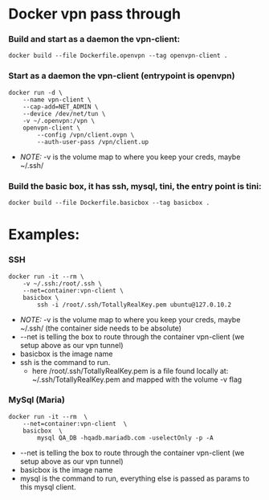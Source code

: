 # Docker vpn pass through


### Build and start as a daemon the vpn-client:

```
docker build --file Dockerfile.openvpn --tag openvpn-client .
```

### Start as a daemon the vpn-client (entrypoint is openvpn) 

```
docker run -d \
    --name vpn-client \
    --cap-add=NET_ADMIN \
    --device /dev/net/tun \
    -v ~/.openvpn:/vpn \
    openvpn-client \
        --config /vpn/client.ovpn \
        --auth-user-pass /vpn/client.up
```

* _NOTE:_ -v is the volume map to where you keep your creds, maybe ~/.ssh/


### Build the basic box, it has ssh, mysql, tini, the entry point is tini:

```
docker build --file Dockerfile.basicbox --tag basicbox .
```

# Examples:

### SSH

```
docker run -it --rm \
    -v ~/.ssh:/root/.ssh \
    --net=container:vpn-client \
    basicbox \
        ssh -i /root/.ssh/TotallyRealKey.pem ubuntu@127.0.10.2
```

* _NOTE:_ -v is the volume map to where you keep your creds, maybe ~/.ssh/ (the container side needs to be absolute)
* --net is telling the box to route through the container vpn-client (we setup above as our vpn tunnel)
* basicbox is the image name
* ssh is the command to run.  
    * here /root/.ssh/TotallyRealKey.pem is a file found locally at: ~/.ssh/TotallyRealKey.pem and mapped with the volume -v flag

### MySql (Maria)

```
docker run -it --rm  \
    --net=container:vpn-client  \
    basicbox  \
        mysql QA_DB -hqadb.mariadb.com -uselectOnly -p -A
```

* --net is telling the box to route through the container vpn-client (we setup above as our vpn tunnel)
* basicbox is the image name
* mysql is the command to run, everything else is passed as params to this mysql client.

